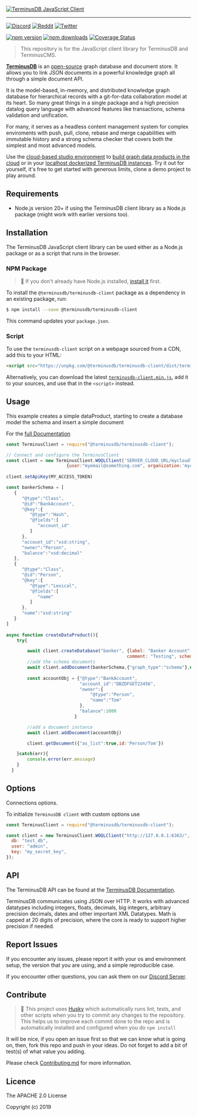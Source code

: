 [![TerminusDB JavaScript Client](https://assets.terminusdb.com/readmes/terminusdb-client-js/header.gif)][terminusdb-client-js-docs]

[terminusdb-client-js-docs]: https://terminusdb.github.io/terminusdb-client-js/

---

[![Discord](https://img.shields.io/discord/689805612053168129?label=Discord&logo=Discord&style=plastic)](https://discord.gg/yTJKAma)
[![Reddit](https://img.shields.io/reddit/subreddit-subscribers/TerminusDB?style=social)](https://www.reddit.com/r/TerminusDB/)
[![Twitter](https://img.shields.io/twitter/follow/terminusdb?color=skyblue&label=Follow%20on%20Twitter&logo=twitter&style=flat)](https://twitter.com/TerminusDB)

[![npm version](https://img.shields.io/npm/v/@terminusdb/terminusdb-client?logo=npm)](https://www.npmjs.com/package/@terminusdb/terminusdb-client)
[![npm downloads](https://img.shields.io/npm/dw/@terminusdb/terminusdb-client?color=red&label=npm%20package&logo=npm&style=flat)](https://www.npmjs.com/package/@terminusdb/terminusdb-client)
[![Coverage Status](https://coveralls.io/builds/76119876/badge)](https://coveralls.io/builds/76119876)

> This repository is for the JavaScript client library for TerminusDB and
> TerminusCMS.

[**TerminusDB**][terminusdb] is an [open-source][terminusdb-repo] graph database and document store. It allows you to link JSON documents in a powerful knowledge graph all through a simple document API.

[terminusdb]: https://terminusdb.org/
[terminusdb-docs]: https://terminusdb.org/docs/
[terminusdb-repo]: https://github.com/terminusdb/terminusdb

It is the model-based, in-memory, and distributed knowledge graph database for hierarchical records with a git-for-data collaboration model at its heart. So many great things in a single package and a high precision datalog query language with advanced features like transactions, schema validation and unification.

For many, it serves as a headless content management system for complex enviroments with push, pull, clone, rebase and merge capabilities with immutable history and a strong schema checker that covers both the simplest and most advanced models.

Use the [cloud-based studio environment](https://studio.dfrnt.com/) to [build graph data products in the cloud](https://dfrnt.com/solutions-studio) or in your [localhost dockerized TerminusDB instances](https://terminusdb.org/docs/install-terminusdb-as-a-docker-container/). Try it out for yourself, it's free to get started with generous limits, clone a demo project to play around.

## Requirements

- Node.js version 20+ if using the TerminusDB client library as a Node.js package (might work with earlier versions too).

## Installation

The TerminusDB JavaScript client library can be used either as a Node.js package or as a script that runs in the browser.

### NPM Package

> :memo: If you don't already have Node.js installed, [install it][node-install] first.

[node-install]: https://docs.npmjs.com/downloading-and-installing-node-js-and-npm

To install the `@terminusdb/terminusdb-client` package as a dependency in an existing package, run:

```sh
$ npm install --save @terminusdb/terminusdb-client
```

This command updates your `package.json`.

### Script

To use the `terminusdb-client` script on a webpage sourced from a CDN, add this to your HTML:

```html
<script src="https://unpkg.com/@terminusdb/terminusdb-client/dist/terminusdb-client.min.js"></script>
```

Alternatively, you can download the latest [`terminusdb-client.min.js`][js], add it to your sources, and use that in the `<script>` instead.

[js]: https://unpkg.com/@terminusdb/terminusdb-client/dist/terminusdb-client.min.js

## Usage

This example creates a simple dataProduct, starting to create a database model the schema
and insert a simple document

For the [full Documentation](https://terminusdb.org/docs/javascript)

```javascript
const TerminusClient = require("@terminusdb/terminusdb-client");

// Connect and configure the TerminusClient
const client = new TerminusClient.WOQLClient('SERVER_CLOUD_URL/mycloudTeam',
                       {user:"myemail@something.com", organization:'mycloudTeam'})
                                            
client.setApiKey(MY_ACCESS_TOKEN)

const bankerSchema = [
   {
      "@type":"Class",
      "@id":"BankAccount",
      "@key":{
         "@type":"Hash",
         "@fields":[
            "account_id"
         ]
      },
      "account_id":"xsd:string",
      "owner":"Person",
      "balance":"xsd:decimal"
   },
   {
      "@type":"Class",
      "@id":"Person",
      "@key":{
         "@type":"Lexical",
         "@fields":[
            "name"
         ]
      },
      "name":"xsd:string"
   }
]
 
async function createDataProduct(){
    try{

        await client.createDatabase("banker", {label: "Banker Account", 
                                              comment: "Testing", schema: true})
        //add the schema documents
        await client.addDocument(bankerSchema,{"graph_type":"schema"},null,"add new schema") 
    
        const accountObj = {"@type":"BankAccount",
                            "account_id":"DBZDFGET23456",
                            "owner":{
                                "@type":"Person",
                                "name":"Tom"
                            },
                            "balance":1000
                          }

        //add a document instance
        await client.addDocument(accountObj)

        client.getDocument({"as_list":true,id:'Person/Tom'})

    }catch(err){
        console.error(err.message)
    }
  }

```

## Options

Connections options.

To initialize `TerminusDB client` with custom options use

```js
const TerminusClient = require("@terminusdb/terminusdb-client");

const client = new TerminusClient.WOQLClient("http://127.0.0.1:6363/", {
  db: "test_db",
  user: "admin",
  key: "my_secret_key",
});
```

## API

The TerminusDB API can be found at the [TerminusDB Documentation][terminusdb-docs].

TerminusDB communicates using JSON over HTTP. It works with advanced datatypes including integers, floats, decimals, big integers, arbitrary precision decimals, dates and other important XML Datatypes. Math is capped at 20 digits of precision, where the core is ready to support higher precision if needed.

## Report Issues

If you encounter any issues, please report it with your os and environment setup, the version that you are using, and a simple reproducible case.

If you encounter other questions, you can ask them on our [Discord Server](https://discord.gg/hTU3XWSzuZ).

## Contribute

> :memo: This project uses [Husky](https://www.npmjs.com/package/husky) which automatically runs lint, tests, and other scripts when you try to commit any changes to the repository. This helps us to improve each commit done to the repo and is automatically installed and configured when you do `npm install`

It will be nice, if you open an issue first so that we can know what is going on, then, fork this repo and push in your ideas. Do not forget to add a bit of test(s) of what value you adding.

Please check [Contributing.md](Contributing.md) for more information.

## Licence

The APACHE 2.0 License

Copyright (c) 2019
